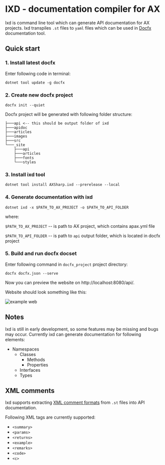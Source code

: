# IXD - documentation compiler for AX

Ixd is command line tool which can generate API documentation for AX projects. Ixd transpiles `.st` files to `yaml` files which can be used in [Docfx](https://github.com/dotnet/docfx) documentation tool.

## Quick start

### 1. Install latest docfx 

Enter following code in terminal:

```
dotnet tool update -g docfx
```

### 2. Create new docfx project

```
docfx init --quiet
```

Docfx project will be generated with following folder structure:
```
├───api <-- this should be output folder of ixd
├───apidoc
├───articles
├───images
├───src          
└───_site
    ├───api
    ├───articles
    ├───fonts
    └───styles
```


### 3. Install ixd tool

~~~
dotnet tool install AXSharp.ixd --prerelease --local
~~~

### 4. Generate documentation with ixd


~~~
dotnet ixd -x $PATH_TO_AX_PROJECT -o $PATH_TO_API_FOLDER
~~~

where:

`$PATH_TO_AX_PROJECT` -- is path to AX project, which contains apax.yml file

`$PATH_TO_API_FOLDER` -- is path to `api` output folder, which is located in docfx project

### 5. Build and run docfx docset

Enter following command in `docfx_project` project directory:

```
docfx docfx.json --serve
```

Now you can preview the website on http://localhost:8080/api/.

Website should look something like this:

![example web](~/images/ixd/example-doc-web.png "example web")

## Notes
Ixd is still in early development, so some features may be missing and bugs may occur. 
Currently ixd can generate documentation for following elements:

- Namespaces
    - Classes
        - Methods
        - Properties
    - Interfaces
    - Types



## XML comments
Ixd supports extracting [XML comment formats](https://learn.microsoft.com/en-us/dotnet/csharp/language-reference/xmldoc/) from `.st` files into API documentation. 

Following XML tags are currently supported:

- `<summary>`
- `<params>`
- `<returns>`
- `<example>`
- `<remarks>`
- `<code>`
- `<c>`